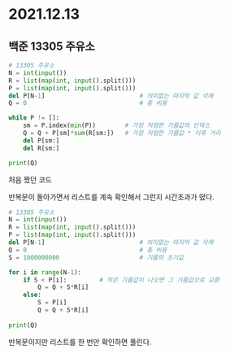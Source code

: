 # 2021.12.13

## 백준 13305 주유소

```python
# 13305 주유소
N = int(input())
R = list(map(int, input().split()))
P = list(map(int, input().split()))
del P[N-1]                          # 의미없는 마지막 값 삭제
Q = 0                               # 총 비용

while P != []:  
    sm = P.index(min(P))        # 가장 저렴한 기름값의 인덱스 
    Q = Q + P[sm]*sum(R[sm:])   # 가장 저렴한 기름값 * 이후 거리
    del P[sm:]
    del R[sm:]

print(Q)
```

처음 짰던 코드

반복문이 돌아가면서 리스트를 계속 확인해서 그런지 시간초과가 떴다.



```python
# 13305 주유소
N = int(input())
R = list(map(int, input().split()))
P = list(map(int, input().split()))
del P[N-1]                          # 의미없는 마지막 값 삭제
Q = 0                               # 총 비용
S = 1000000000                      # 기름의 초기값

for i in range(N-1):
    if S < P[i]:         # 작은 기름값이 나오면 그 기름값으로 교환
        Q = Q + S*R[i]
    else:
        S = P[i]
        Q = Q + S*R[i]
        
print(Q)
```

반복문이지만 리스트를 한 번만 확인하면 풀린다. 